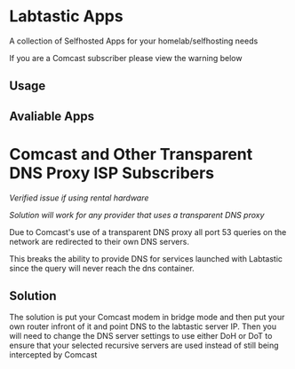 # Labtastic Apps

A collection of Selfhosted Apps for your homelab/selfhosting needs

If you are a Comcast subscriber please view the warning below

## Usage

## Avaliable Apps



# Comcast and Other Transparent DNS Proxy ISP Subscribers

*Verified issue if using rental hardware*

*Solution will work for any provider that uses a transparent DNS proxy*

Due to Comcast's use of a transparent DNS proxy all port 53 queries on the network are redirected to their own DNS servers.

This breaks the ability to provide DNS for services launched with Labtastic since the query will never reach the dns container.

## Solution
The solution is put your Comcast modem in bridge mode and then put your own router infront of it and point DNS to the labtastic server IP. Then you will need to change the DNS server settings to use either DoH or DoT to ensure that your selected recursive servers are used instead of still being intercepted by Comcast